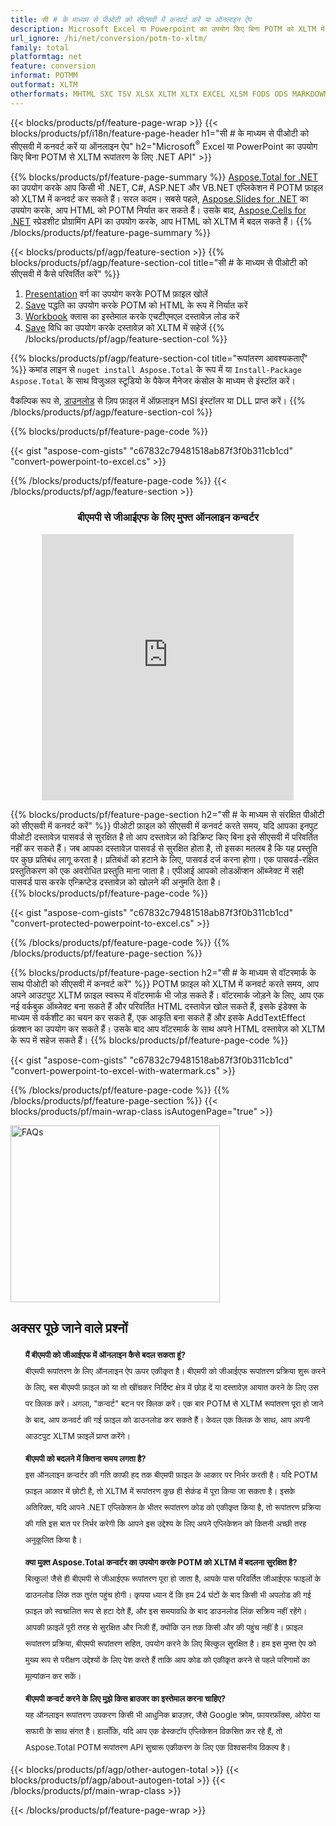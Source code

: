 ```yaml
---
title: सी # के माध्यम से पीओटी को सीएसवी में कनवर्ट करें या ऑनलाइन ऐप
description: Microsoft Excel या Powerpoint का उपयोग किए बिना POTM को XLTM में C# में बदलें या ऑनलाइन। कोड को एकीकृत करने से पहले मुफ्त बीएमपी से जीआईएफ ऑनलाइन परिवर्तक का त्वरित परीक्षण करें। या मुफ्त ऑनलाइन कन्वर्टर के साथ
url_ignore: /hi/net/conversion/potm-to-xltm/
family: total
platformtag: net
feature: conversion
informat: POTMM
outformat: XLTM
otherformats: MHTML SXC TSV XLSX XLTM XLTX EXCEL XLSM FODS ODS MARKDOWN XLSB XLT DIF XLS XLAM DOC DOCX DOCM DOT DOTM DOTX ODT OTT RTF WORD WORDML TEXT FLATOPX
---
```

{{< blocks/products/pf/feature-page-wrap >}}
{{< blocks/products/pf/i18n/feature-page-header h1="सी # के माध्यम से पीओटी को सीएसवी में कनवर्ट करें या ऑनलाइन ऐप" h2="Microsoft<sup>&reg;</sup> Excel या PowerPoint का उपयोग किए बिना POTM से XLTM रूपांतरण के लिए .NET API" >}}

{{% blocks/products/pf/feature-page-summary %}}
[Aspose.Total for .NET](https://products.aspose.com/total/net/) का उपयोग करके आप किसी भी .NET, C#, ASP.NET और VB.NET एप्लिकेशन में POTM फ़ाइल को XLTM में कनवर्ट कर सकते हैं। सरल कदम। सबसे पहले, [Aspose.Slides for .NET](https://products.aspose.com/slides/net/) का उपयोग करके, आप HTML को POTM निर्यात कर सकते हैं। उसके बाद, [Aspose.Cells for .NET](https://products.aspose.com/cells/net/) स्प्रेडशीट प्रोग्रामिंग API का उपयोग करके, आप HTML को XLTM में बदल सकते हैं।
{{% /blocks/products/pf/feature-page-summary  %}}

{{< blocks/products/pf/agp/feature-section >}}
{{% blocks/products/pf/agp/feature-section-col title="सी # के माध्यम से पीओटी को सीएसवी में कैसे परिवर्तित करें" %}}
1. [Presentation](https://reference.aspose.com/slides/net/aspose.slides/presentation) वर्ग का उपयोग करके POTM फ़ाइल खोलें
2. [Save](https://reference.aspose.com/slides/net/aspose.slides.presentation/save/methods/5) पद्धति का उपयोग करके POTM को HTML के रूप में निर्यात करें
3. [Workbook](https://reference.aspose.com/cells/net/aspose.cells/workbook) क्लास का इस्तेमाल करके एचटीएमएल दस्तावेज़ लोड करें
4. [Save](https://reference.aspose.com/cells/net/aspose.cells.workbook/save/methods/4) विधि का उपयोग करके दस्तावेज़ को XLTM में सहेजें
{{% /blocks/products/pf/agp/feature-section-col %}}

{{% blocks/products/pf/agp/feature-section-col title="रूपांतरण आवश्यकताएँ" %}}
कमांड लाइन से ```nuget install Aspose.Total``` के रूप में या ```Install-Package Aspose.Total``` के साथ विजुअल स्टूडियो के पैकेज मैनेजर कंसोल के माध्यम से इंस्टॉल करें।

वैकल्पिक रूप से, [डाउनलोड](https://releases.aspose.com/total/net) से ज़िप फ़ाइल में ऑफ़लाइन MSI इंस्टॉलर या DLL प्राप्त करें।
{{% /blocks/products/pf/agp/feature-section-col %}}

{{% blocks/products/pf/feature-page-code %}}

{{< gist "aspose-com-gists" "c67832c79481518ab87f3f0b311cb1cd" "convert-powerpoint-to-excel.cs" >}}


{{% /blocks/products/pf/feature-page-code %}}
{{< /blocks/products/pf/agp/feature-section >}}

<div class="container-fluid agp-content bg-white aboutfile box-1 vh100 section nopbtm">
<div class=container>
<div class=row>
<div class="demobox tc col-md-12 padding-0" align="center">

<h3>बीएमपी से जीआईएफ के लिए मुफ्त ऑनलाइन कन्वर्टर</h3>

<iframe style="border: none; height: 426px;" scrolling="no" src="https://total-conversion-app-65z5r2lp.qa.k8s.dynabic.com/?to=xltm&from=potm" id="child-iframe" width="80%"></iframe>

</div></div>
</div></div>

{{% blocks/products/pf/feature-page-section  h2="सी # के माध्यम से संरक्षित पीओटी को सीएसवी में कनवर्ट करें" %}}
पीओटी फ़ाइल को सीएसवी में कनवर्ट करते समय, यदि आपका इनपुट पीओटी दस्तावेज़ पासवर्ड से सुरक्षित है तो आप दस्तावेज़ को डिक्रिप्ट किए बिना इसे सीएसवी में परिवर्तित नहीं कर सकते हैं। जब आपका दस्तावेज़ पासवर्ड से सुरक्षित होता है, तो इसका मतलब है कि यह प्रस्तुति पर कुछ प्रतिबंध लागू करता है। प्रतिबंधों को हटाने के लिए, पासवर्ड दर्ज करना होगा। एक पासवर्ड-रक्षित प्रस्तुतिकरण को एक अवरोधित प्रस्तुति माना जाता है। एपीआई आपको लोडऑप्शन ऑब्जेक्ट में सही पासवर्ड पास करके एन्क्रिप्टेड दस्तावेज़ को खोलने की अनुमति देता है।  
{{% blocks/products/pf/feature-page-code %}}

{{< gist "aspose-com-gists" "c67832c79481518ab87f3f0b311cb1cd" "convert-protected-powerpoint-to-excel.cs" >}}

{{% /blocks/products/pf/feature-page-code  %}}
{{% /blocks/products/pf/feature-page-section %}}

{{% blocks/products/pf/feature-page-section  h2="सी # के माध्यम से वॉटरमार्क के साथ पीओटी को सीएसवी में कनवर्ट करें" %}}
POTM फ़ाइल को XLTM में कनवर्ट करते समय, आप अपने आउटपुट XLTM फ़ाइल स्वरूप में वॉटरमार्क भी जोड़ सकते हैं। वॉटरमार्क जोड़ने के लिए, आप एक नई वर्कबुक ऑब्जेक्ट बना सकते हैं और परिवर्तित HTML दस्तावेज़ खोल सकते हैं, इसके इंडेक्स के माध्यम से वर्कशीट का चयन कर सकते हैं, एक आकृति बना सकते हैं और इसके AddTextEffect फ़ंक्शन का उपयोग कर सकते हैं। उसके बाद आप वॉटरमार्क के साथ अपने HTML दस्तावेज़ को XLTM के रूप में सहेज सकते हैं। 
{{% blocks/products/pf/feature-page-code %}}

{{< gist "aspose-com-gists" "c67832c79481518ab87f3f0b311cb1cd" "convert-powerpoint-to-excel-with-watermark.cs" >}}

{{% /blocks/products/pf/feature-page-code  %}}
{{% /blocks/products/pf/feature-page-section %}}
{{< blocks/products/pf/main-wrap-class isAutogenPage="true" >}}
<style>.howtolist li{margin-right: 0!important;line-height: 26px;position: relative;margin-bottom: 10px;font-size: 13px;list-style-type: none;}</style>
<div class="col-md-12 tl bg-gray-dark howtolist section">
  <a class="anchor" name="faqpage"></a>
  <div class="container tl dflex" itemscope="" itemtype="https://schema.org/FAQPage">
      <div class="col-md-4 howtosectiongfx">
          <img class="social-panel-hide-on-mobile" src="https://www.groupdocs.cloud/templates/brand/images/groupdocs/conversion/groupdocs_conversion-brand.png" alt="FAQs" width="335" height="283">
      </div>
      <div class="howtosection col-md-8">
          <div>
              <h2>अक्सर पूछे जाने वाले प्रश्नों</h2>
              <ul>
                  <li itemscope="" itemprop="mainEntity" itemtype="https://schema.org/Question">
                      <div>
                          <span itemprop="name"><b>मैं बीएमपी को जीआईएफ में ऑनलाइन कैसे बदल सकता हूं?</b></span>
                      </div>
                      <div itemscope="" itemprop="acceptedAnswer" itemtype="https://schema.org/Answer">
                          <span itemprop="text">बीएमपी रूपांतरण के लिए ऑनलाइन ऐप ऊपर एकीकृत है। बीएमपी को जीआईएफ रूपांतरण प्रक्रिया शुरू करने के लिए, बस बीएमपी फ़ाइल को या तो खींचकर निर्दिष्ट क्षेत्र में छोड़ दें या दस्तावेज़ आयात करने के लिए उस पर क्लिक करें। अगला, "कन्वर्ट" बटन पर क्लिक करें। एक बार POTM से XLTM रूपांतरण पूरा हो जाने के बाद, आप कनवर्ट की गई फ़ाइल को डाउनलोड कर सकते हैं। केवल एक क्लिक के साथ, आप अपनी आउटपुट XLTM फ़ाइलें प्राप्त करेंगे।</span>
                      </div>
                  </li>
                  <li itemscope="" itemprop="mainEntity" itemtype="https://schema.org/Question">
                      <div>
                          <span itemprop="name"><b>बीएमपी को बदलने में कितना समय लगता है?</b></span>
                      </div>
                      <div itemscope="" itemprop="acceptedAnswer" itemtype="https://schema.org/Answer">
                          <span itemprop="text">इस ऑनलाइन कन्वर्टर की गति काफी हद तक बीएमपी फ़ाइल के आकार पर निर्भर करती है। यदि POTM फ़ाइल आकार में छोटी है, तो XLTM में रूपांतरण कुछ ही सेकंड में पूरा किया जा सकता है। इसके अतिरिक्त, यदि आपने .NET एप्लिकेशन के भीतर रूपांतरण कोड को एकीकृत किया है, तो रूपांतरण प्रक्रिया की गति इस बात पर निर्भर करेगी कि आपने इस उद्देश्य के लिए अपने एप्लिकेशन को कितनी अच्छी तरह अनुकूलित किया है।</span>
                      </div>
                  </li>
                  <li itemscope="" itemprop="mainEntity" itemtype="https://schema.org/Question">
                      <div>
                          <span itemprop="name"><b>क्या मुक्त Aspose.Total कन्वर्टर का उपयोग करके POTM को XLTM में बदलना सुरक्षित है?</b></span>
                      </div>
                      <div itemscope="" itemprop="acceptedAnswer" itemtype="https://schema.org/Answer">
                          <span itemprop="text">बिल्कुल! जैसे ही बीएमपी से जीआईएफ रूपांतरण पूरा हो जाता है, आपके पास परिवर्तित जीआईएफ फाइलों के डाउनलोड लिंक तक तुरंत पहुंच होगी। कृपया ध्यान दें कि हम 24 घंटों के बाद किसी भी अपलोड की गई फ़ाइल को स्वचालित रूप से हटा देते हैं, और इस समयावधि के बाद डाउनलोड लिंक सक्रिय नहीं रहेंगे। आपकी फ़ाइलें पूरी तरह से सुरक्षित और निजी हैं, क्योंकि उन तक किसी और की पहुंच नहीं है। फ़ाइल रूपांतरण प्रक्रिया, बीएमपी रूपांतरण सहित, उपयोग करने के लिए बिल्कुल सुरक्षित है। हम इस मुफ्त ऐप को मुख्य रूप से परीक्षण उद्देश्यों के लिए पेश करते हैं ताकि आप कोड को एकीकृत करने से पहले परिणामों का मूल्यांकन कर सकें।</span>
                      </div>
                  </li>                 
                  <li itemscope="" itemprop="mainEntity" itemtype="https://schema.org/Question">
                      <div>
                          <span itemprop="name"><b>बीएमपी कन्वर्ट करने के लिए मुझे किस ब्राउजर का इस्तेमाल करना चाहिए?</b></span>
                      </div>
                      <div itemscope="" itemprop="acceptedAnswer" itemtype="https://schema.org/Answer">
                          <span itemprop="text">यह ऑनलाइन रूपांतरण उपकरण किसी भी आधुनिक ब्राउज़र, जैसे Google क्रोम, फ़ायरफ़ॉक्स, ओपेरा या सफारी के साथ संगत है। हालाँकि, यदि आप एक डेस्कटॉप एप्लिकेशन विकसित कर रहे हैं, तो Aspose.Total POTM रूपांतरण API सुचारू एकीकरण के लिए एक विश्वसनीय विकल्प है।</span>
                      </div>
                  </li>
              </ul>
          </div>
      </div>
  </div>
{{< blocks/products/pf/agp/other-autogen-total >}}
{{< blocks/products/pf/agp/about-autogen-total >}}
{{< /blocks/products/pf/main-wrap-class >}}

{{< /blocks/products/pf/feature-page-wrap >}}